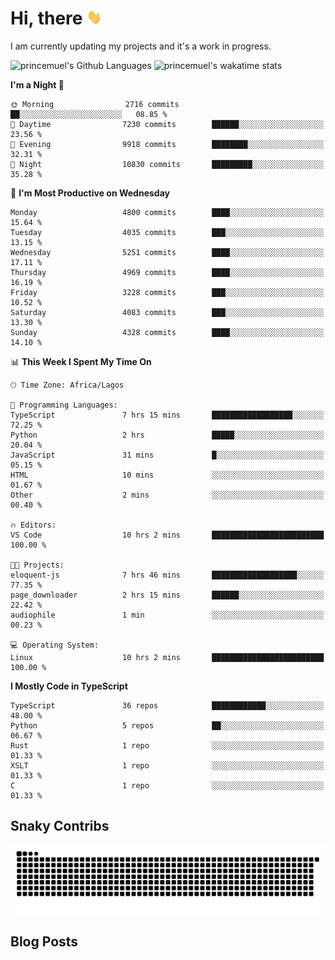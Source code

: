 # Hi, there <img src='/assets/wave.gif' alt='Just saying hello' width='24' height='24' />

<!--
**princemuel/princemuel** is a ✨ _special_ ✨ repository because its `README.md` (this file) appears on your GitHub profile.

Here are some ideas to get you started:

- 🔭 I’m currently working on ...
- 🌱 I’m currently learning ...
- 👯 I’m looking to collaborate on ...
- 🤔 I’m looking for help with ...
- 💬 Ask me about ...
- 📫 How to reach me: ...
- 😄 Pronouns: ...
- ⚡ Fun fact: ...
-->

I am currently updating my projects and it's a work in progress.

![princemuel's Github Languages](https://github-readme-stats.vercel.app/api/top-langs/?username=princemuel&text_color=586069&layout=compact&hide_border=true&title_color=0366d6&count_private=true&include_all_commits=true&theme=tokyonight&show_icons=true)
![princemuel's wakatime stats](https://github-readme-stats.vercel.app/api/wakatime?username=princemuel&text_color=586069&layout=compact&hide_border=true&title_color=0366d6&count_private=true&include_all_commits=true&theme=tokyonight&show_icons=true)

<!--START_SECTION:waka-->
**I'm a Night 🦉** 

```text
🌞 Morning                2716 commits        ██░░░░░░░░░░░░░░░░░░░░░░░   08.85 % 
🌆 Daytime                7230 commits        ██████░░░░░░░░░░░░░░░░░░░   23.56 % 
🌃 Evening                9918 commits        ████████░░░░░░░░░░░░░░░░░   32.31 % 
🌙 Night                  10830 commits       █████████░░░░░░░░░░░░░░░░   35.28 % 
```
📅 **I'm Most Productive on Wednesday** 

```text
Monday                   4800 commits        ████░░░░░░░░░░░░░░░░░░░░░   15.64 % 
Tuesday                  4035 commits        ███░░░░░░░░░░░░░░░░░░░░░░   13.15 % 
Wednesday                5251 commits        ████░░░░░░░░░░░░░░░░░░░░░   17.11 % 
Thursday                 4969 commits        ████░░░░░░░░░░░░░░░░░░░░░   16.19 % 
Friday                   3228 commits        ███░░░░░░░░░░░░░░░░░░░░░░   10.52 % 
Saturday                 4083 commits        ███░░░░░░░░░░░░░░░░░░░░░░   13.30 % 
Sunday                   4328 commits        ████░░░░░░░░░░░░░░░░░░░░░   14.10 % 
```


📊 **This Week I Spent My Time On** 

```text
🕑︎ Time Zone: Africa/Lagos

💬 Programming Languages: 
TypeScript               7 hrs 15 mins       ██████████████████░░░░░░░   72.25 % 
Python                   2 hrs               █████░░░░░░░░░░░░░░░░░░░░   20.04 % 
JavaScript               31 mins             █░░░░░░░░░░░░░░░░░░░░░░░░   05.15 % 
HTML                     10 mins             ░░░░░░░░░░░░░░░░░░░░░░░░░   01.67 % 
Other                    2 mins              ░░░░░░░░░░░░░░░░░░░░░░░░░   00.40 % 

🔥 Editors: 
VS Code                  10 hrs 2 mins       █████████████████████████   100.00 % 

🐱‍💻 Projects: 
eloquent-js              7 hrs 46 mins       ███████████████████░░░░░░   77.35 % 
page_downloader          2 hrs 15 mins       ██████░░░░░░░░░░░░░░░░░░░   22.42 % 
audiophile               1 min               ░░░░░░░░░░░░░░░░░░░░░░░░░   00.23 % 

💻 Operating System: 
Linux                    10 hrs 2 mins       █████████████████████████   100.00 % 
```

**I Mostly Code in TypeScript** 

```text
TypeScript               36 repos            ████████████░░░░░░░░░░░░░   48.00 % 
Python                   5 repos             ██░░░░░░░░░░░░░░░░░░░░░░░   06.67 % 
Rust                     1 repo              ░░░░░░░░░░░░░░░░░░░░░░░░░   01.33 % 
XSLT                     1 repo              ░░░░░░░░░░░░░░░░░░░░░░░░░   01.33 % 
C                        1 repo              ░░░░░░░░░░░░░░░░░░░░░░░░░   01.33 % 
```




<!--END_SECTION:waka-->

## Snaky Contribs

<img src='/assets/github-snake-dark.svg' alt='Snaky Contributions' />

## Blog Posts

<!-- BLOG-POST-LIST:START -->
<!-- BLOG-POST-LIST:END -->
